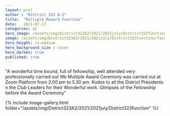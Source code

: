 ```yaml
---
layout: post
author : "District 323 A-2"
title:  "Multiple Reward Function"
date:   2021-07-17
categories: a2
hero_image: /assets/img/District323A2/2021/2021july/District323function/IMG-20210710-WA0035.jpg
image: /assets/img/District323A2/2021/2021july/District323function/facebook_1626835862957_6823444167346796521.jpg
hero_height: is-medium
hero_background_size : cover
hero_darken: true
published: true
---
```


"A wonderful time bound, full of fellowship, well attended very professionally carried out We Multiple Award Ceremony was carried out at Zoom Platform from 2.00 pm to 5.30 pm. Kudos to all the District Presidents n the Club Leaders for their Wonderful work. 
Glimpses of the Fellowship before the Award Ceremony"



{% include image-gallery.html folder="/assets/img/District323A2/2021/2021july/District323function" %}
